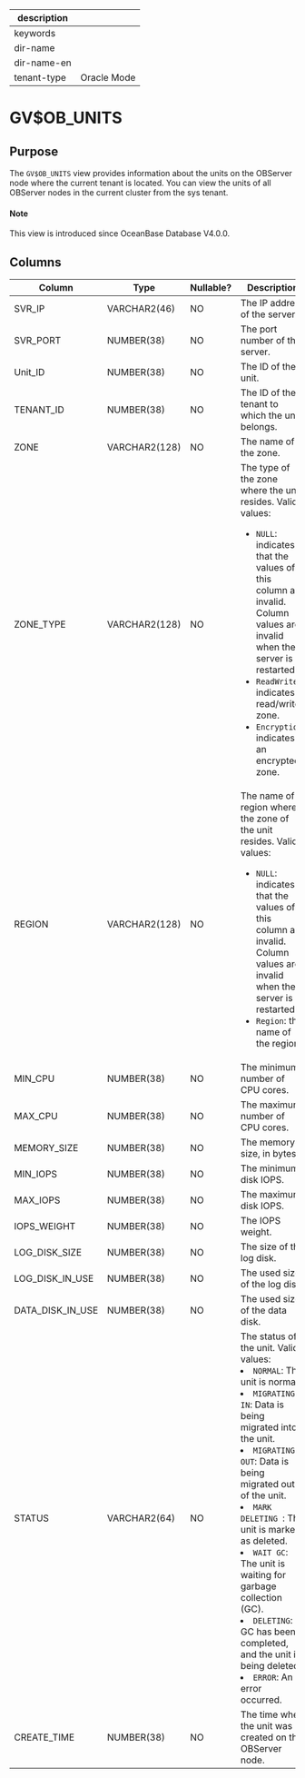 |description||
|---|---|
|keywords||
|dir-name||
|dir-name-en||
|tenant-type|Oracle Mode|

# GV$OB_UNITS

## Purpose

The `GV$OB_UNITS` view provides information about the units on the OBServer node where the current tenant is located. You can view the units of all OBServer nodes in the current cluster from the sys tenant.

<main id="notice" type='explain'>
  <h4>Note</h4>
  <p>This view is introduced since OceanBase Database V4.0.0. </p>
</main>

## Columns

| Column | Type | Nullable? | Description |
|------------------|--------------|------------|-------------------------------------------------------------------------|
| SVR_IP | VARCHAR2(46) | NO | The IP address of the server. |
| SVR_PORT | NUMBER(38) | NO | The port number of the server. |
| Unit_ID | NUMBER(38) | NO | The ID of the unit. |
| TENANT_ID | NUMBER(38) | NO | The ID of the tenant to which the unit belongs. |
| ZONE | VARCHAR2(128) | NO | The name of the zone. |
| ZONE_TYPE | VARCHAR2(128) | NO | The type of the zone where the unit resides. Valid values: <ul><li>`NULL`: indicates that the values of this column are invalid. Column values are invalid when the server is restarted.</li><li>`ReadWrite`: indicates a read/write zone.</li><li>`Encryption`: indicates an encrypted zone.</li></ul> |
| REGION | VARCHAR2(128) | NO | The name of region where the zone of the unit resides. Valid values:<ul><li>`NULL`: indicates that the values of this column are invalid. Column values are invalid when the server is restarted.   </li><li>`Region`: the name of the region.  </li></ul> |
| MIN_CPU | NUMBER(38) | NO | The minimum number of CPU cores. |
| MAX_CPU | NUMBER(38) | NO | The maximum number of CPU cores. |
| MEMORY_SIZE | NUMBER(38) | NO | The memory size, in bytes. |
| MIN_IOPS | NUMBER(38) | NO | The minimum disk IOPS. |
| MAX_IOPS | NUMBER(38) | NO | The maximum disk IOPS. |
| IOPS_WEIGHT | NUMBER(38) | NO | The IOPS weight. |
| LOG_DISK_SIZE | NUMBER(38) | NO | The size of the log disk. |
| LOG_DISK_IN_USE | NUMBER(38) | NO | The used size of the log disk. |
| DATA_DISK_IN_USE | NUMBER(38) | NO | The used size of the data disk. |
| STATUS | VARCHAR2(64) | NO | The status of the unit. Valid values: <li> `NORMAL`: The unit is normal.   <li> `MIGRATING IN`: Data is being migrated into the unit.   <li> `MIGRATING OUT`: Data is being migrated out of the unit.   <li> `MARK DELETING `: The unit is marked as deleted.<li>`WAIT GC`: The unit is waiting for garbage collection (GC). <li>`DELETING`: GC has been completed, and the unit is being deleted. <li> `ERROR`: An error occurred. |
| CREATE_TIME | NUMBER(38) | NO | The time when the unit was created on the OBServer node. |
